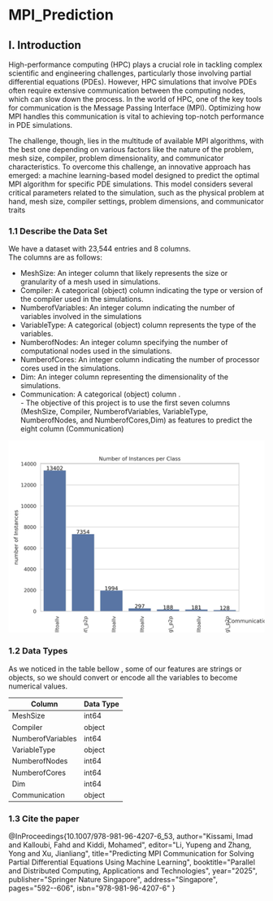 # MPI_Prediction

## I. Introduction
High-performance computing (HPC) plays a crucial role in tackling complex scientific and engineering challenges, particularly those involving partial differential equations (PDEs). However, HPC simulations that involve PDEs often require extensive communication between the computing nodes, which can slow down the process. In the world of HPC, one of the key tools for communication is the Message Passing Interface (MPI). Optimizing how MPI handles this communication is vital to achieving top-notch performance in PDE simulations.

The challenge, though, lies in the multitude of available MPI algorithms, with the best one depending on various factors like the nature of the problem, mesh size, compiler, problem dimensionality, and communicator characteristics. To overcome this challenge, an innovative approach has emerged: a machine learning-based model designed to predict the optimal MPI algorithm for specific PDE simulations. This model considers several critical parameters related to the simulation, such as the physical problem at hand, mesh size, compiler settings, problem dimensions, and communicator traits

### 1.1 Describe the Data Set
We have a dataset with 23,544 entries and 8 columns. <br>
The columns are as follows: <br>
* MeshSize: An integer column that likely represents the size or granularity of a mesh used in simulations.
* Compiler: A categorical (object) column indicating the type or version of the compiler used in the simulations.
* NumberofVariables: An integer column indicating the number of variables involved in the simulations
* VariableType: A categorical (object) column represents the type of the variables.
* NumberofNodes: An integer column specifying the number of computational nodes used in the simulations.
* NumberofCores: An integer column indicating the number of processor cores used in the simulations.
* Dim: An integer column representing the dimensionality of the simulations.
* Communication: A categorical (object) column .<br>
*-* The objective of this project is to use the first seven columns (MeshSize, Compiler, NumberofVariables, VariableType, NumberofNodes, and NumberofCores,Dim) as features to predict the eight column (Communication)

![Show_num_instant](IMG/Number%20of%20Instances%20per%20Class.jpg)


### 1.2 Data Types
As we noticed in the table bellow , some of our features are strings or objects, so we should convert or encode all the variables to become numerical values.

| Column             | Data Type |
|--------------------|-----------|
| MeshSize           | int64     |
| Compiler           | object   |
| NumberofVariables  | int64     |
| VariableType       | object   |
| NumberofNodes      | int64     |
| NumberofCores      | int64     |
| Dim                | int64     |
| Communication      | object   |


### 1.3 Cite the paper

@InProceedings{10.1007/978-981-96-4207-6_53,
author="Kissami, Imad
and Kalloubi, Fahd
and Kiddi, Mohamed",
editor="Li, Yupeng
and Zhang, Yong
and Xu, Jianliang",
title="Predicting MPI Communication for Solving Partial Differential Equations Using Machine Learning",
booktitle="Parallel and Distributed Computing, Applications and Technologies",
year="2025",
publisher="Springer Nature Singapore",
address="Singapore",
pages="592--606",
isbn="978-981-96-4207-6"
}

